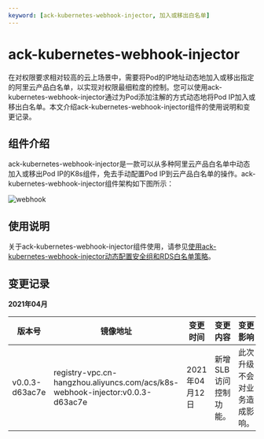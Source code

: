 ```yaml
---
keyword: [ack-kubernetes-webhook-injector, 加入或移出白名单]
---
```


# ack-kubernetes-webhook-injector

在对权限要求相对较高的云上场景中，需要将Pod的IP地址动态地加入或移出指定的阿里云产品白名单，以实现对权限最细粒度的控制。您可以使用ack-kubernetes-webhook-injector通过为Pod添加注解的方式动态地将Pod IP加入或移出白名单。本文介绍ack-kubernetes-webhook-injector组件的使用说明和变更记录。

## 组件介绍

ack-kubernetes-webhook-injector是一款可以从多种阿里云产品白名单中动态加入或移出Pod IP的K8s组件，免去手动配置Pod IP到云产品白名单的操作。ack-kubernetes-webhook-injector组件架构如下图所示：

![webhook](https://static-aliyun-doc.oss-accelerate.aliyuncs.com/assets/img/zh-CN/3071293261/p283778.png)

## 使用说明

关于ack-kubernetes-webhook-injector组件使用，请参见[使用ack-kubernetes-webhook-injector动态配置安全组和RDS白名单策略](/intl.zh-CN/Kubernetes集群用户指南/安全/基础设施安全/使用ack-kubernetes-webhook-injector动态配置安全组和RDS白名单策略.md)。

## 变更记录

**2021年04月**

|版本号|镜像地址|变更时间|变更内容|变更影响|
|---|----|----|----|----|
|v0.0.3-d63ac7e|registry-vpc.cn-hangzhou.aliyuncs.com/acs/k8s-webhook-injector:v0.0.3-d63ac7e|2021年04月12日|新增SLB访问控制功能。|此次升级不会对业务造成影响。|

